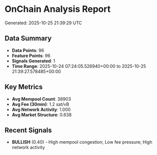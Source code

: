 # OnChain Analysis Report
Generated: 2025-10-25 21:39:29 UTC

## Data Summary
- **Data Points**: 96
- **Feature Points**: 96
- **Signals Generated**: 1
- **Time Range**: 2025-10-24 07:24:05.526940+00:00 to 2025-10-25 21:39:27.578485+00:00

## Key Metrics
- **Avg Mempool Count**: 38903
- **Avg Fee (30min)**: 1.2 sat/vB
- **Avg Network Activity**: 1.000
- **Avg Market Structure**: 0.638

## Recent Signals
- **BULLISH** (0.40) - High mempool congestion; Low fee pressure; High network activity
